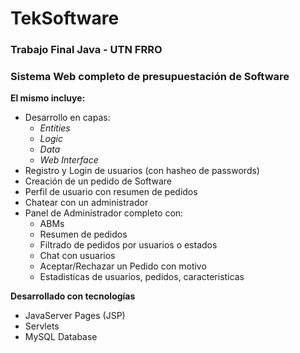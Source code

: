 # TekSoftware
### Trabajo Final Java - UTN FRRO
### Sistema Web completo de presupuestación de Software
**El mismo incluye:** 
- Desarrollo en capas:
    - *Entities*
    - *Logic*
    - *Data*
    - *Web Interface*
- Registro y Login de usuarios (con hasheo de passwords)
- Creación de un pedido de Software
- Perfil de usuario con resumen de pedidos
- Chatear con un administrador
- Panel de Administrador completo con:
    - ABMs
    - Resumen de pedidos
    - Filtrado de pedidos por usuarios o estados
    - Chat con usuarios
    - Aceptar/Rechazar un Pedido con motivo
    - Estadisticas de usuarios, pedidos, caracteristicas

**Desarrollado con tecnologías**
- JavaServer Pages (JSP)
- Servlets
- MySQL Database
